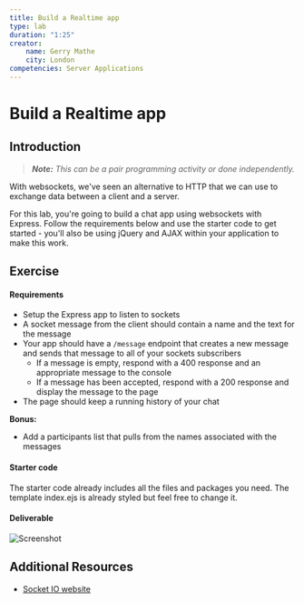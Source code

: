 ```yaml
---
title: Build a Realtime app
type: lab
duration: "1:25"
creator:
    name: Gerry Mathe
    city: London
competencies: Server Applications
---
```


# Build a Realtime app

## Introduction

> ***Note:*** _This can be a pair programming activity or done independently._

With websockets, we've seen an alternative to HTTP that we can use to exchange data between a client and a server.  

For this lab, you're going to build a chat app using websockets with Express.  Follow the requirements below and use the starter code to get started - you'll also be using jQuery and AJAX within your application to make this work.

## Exercise

#### Requirements

- Setup the Express app to listen to sockets
- A socket message from the client should contain a name and the text for the message
- Your app should have a `/message` endpoint that creates a new message and sends that message to all of your sockets subscribers
  - If a message is empty, respond with a 400 response and an appropriate message to the console
  - If a message has been accepted, respond with a 200 response and display the message to the page
- The page should keep a running history of your chat

**Bonus:**

- Add a participants list that pulls from the names associated with the messages

#### Starter code

The starter code already includes all the files and packages you need. The template index.ejs is already styled but feel free to change it.

#### Deliverable



![Screenshot](http://s21.postimg.org/5k2hri1h3/Screen_Shot_2015_08_12_at_18_44_28.png)

## Additional Resources

- [Socket IO website](http://socket.io/)



